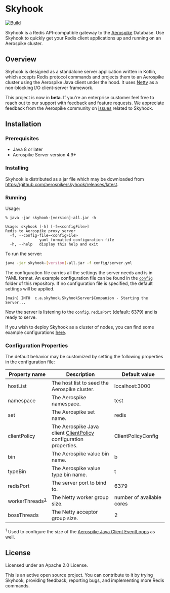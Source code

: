 # Skyhook

[![Build](https://github.com/aerospike/skyhook/actions/workflows/build.yml/badge.svg)](https://github.com/aerospike/skyhook/actions/workflows/build.yml)

Skyhook is a Redis API-compatible gateway to the [Aerospike](https://www.aerospike.com/) Database. Use Skyhook to quickly get your Redis client applications up and running on an Aerospike cluster.

## Overview

Skyhook is designed as a standalone server application written in Kotlin, which
accepts Redis protocol commands and projects them to an Aerospike cluster using
the Aerospike Java client under the hood. It uses [Netty](https://netty.io/) as
a non-blocking I/O client-server framework.

This project is now in **beta**. If you're an enterprise customer feel free to
reach out to our support with feedback and feature requests.
We appreciate feedback from the Aerospike community on
[issues](https://github.com/aerospike/skyhook/issues)
related to Skyhook.

## Installation

### Prerequisites

- Java 8 or later
- Aerospike Server version 4.9+

### Installing

Skyhook is distributed as a jar file which may be downloaded from https://github.com/aerospike/skyhook/releases/latest.

### Running

Usage:

```text
% java -jar skyhook-[version]-all.jar -h

Usage: skyhook [-h] [-f=<configFile>]
Redis to Aerospike proxy server
  -f, --config-file=<configFile>
               yaml formatted configuration file
  -h, --help   display this help and exit
```

To run the server:

```sh
java -jar skyhook-[version]-all.jar -f config/server.yml
```

The configuration file carries all the settings the server needs and is in YAML
format. An example configuration file can be found in the [`config`](https://github.com/aerospike/skyhook/blob/a0199da72222984c8417ccaa6e4a02064ed7224b/config/server.yml) folder of this repository.
If no configuration file is specified, the default settings will be applied.

```text
[main] INFO  c.a.skyhook.SkyhookServer$Companion - Starting the Server...
```

Now the server is listening to the `config.redisPort` (default: 6379) and is ready to serve.

If you wish to deploy Skyhook as a cluster of nodes, you can find some example configurations [here](scaling-out).

### Configuration Properties

The default behavior may be customized by setting the following properties in the configuration file:

| Property name                                | Description                                                                                                                                               | Default value             |
| -------------------------------------------- | --------------------------------------------------------------------------------------------------------------------------------------------------------- | ------------------------- |
| hostList                                     | The host list to seed the Aerospike cluster.                                                                                                              | localhost:3000            |
| namespace                                    | The Aerospike namespace.                                                                                                                                  | test                      |
| set                                          | The Aerospike set name.                                                                                                                                   | redis                     |
| clientPolicy                                 | The Aerospike Java client [ClientPolicy](https://docs.aerospike.com/apidocs/java/com/aerospike/client/policy/ClientPolicy.html) configuration properties. | ClientPolicyConfig        |
| bin                                          | The Aerospike value bin name.                                                                                                                             | b                         |
| typeBin                                      | The Aerospike value [type](https://redis.io/topics/data-types) bin name.                                                                                  | t                         |
| redisPort                                    | The server port to bind to.                                                                                                                               | 6379                      |
| workerThreads<sup>[1](#worker-threads)</sup> | The Netty worker group size.                                                                                                                              | number of available cores |
| bossThreads                                  | The Netty acceptor group size.                                                                                                                            | 2                         |

<sup name="worker-threads">1</sup> Used to configure the size of the <a href="https://www.aerospike.com/docs/client/java/usage/async/eventloop.html">Aerospike Java Client EventLoops</a> as well.

## License

Licensed under an Apache 2.0 License.

This is an active open source project. You can contribute to it by trying
Skyhook, providing feedback, reporting bugs, and implementing more Redis
commands.
